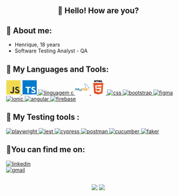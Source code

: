 

<h2 align="center">
👋 Hello! How are you?
</h2>

## **🐉 About me:**
* Henrique, 18 years
* Software Testing Analyst - QA

## **💬 My Languages and Tools:**
<a href="https://developer.mozilla.org/en-US/docs/Web/JavaScript" rel="nofollow">
<img alt="javascript" height="40" width="40" src="https://raw.githubusercontent.com/devicons/devicon/master/icons/javascript/javascript-original.svg">
</a>
<a href="https://www.typescriptlang.org" rel="nofollow">
<img alt="typescript" height="40" width="40" src="https://raw.githubusercontent.com/devicons/devicon/master/icons/typescript/typescript-plain.svg">
</a>
<a href="https://www.inf.pucrs.br/~pinho/LaproI/IntroC/IntroC.htm" rel="nofollow">
<img alt="linguagem c" height="40" width="40" src="https://i.pinimg.com/originals/13/a8/94/13a89487b6a28c9fd6fee57cf6bc5e2c.png">
</a>
<a href="https://www.mysql.com/" rel="nofollow">
<img alt="mysql" height="40" width="40" src="https://raw.githubusercontent.com/devicons/devicon/master/icons/mysql/mysql-original-wordmark.svg">
</a>
<a href="https://www.w3.org/html/" rel="nofollow">
<img alt="html" height="40" width="40" src="https://raw.githubusercontent.com/devicons/devicon/master/icons/html5/html5-original-wordmark.svg">
</a>
<a href="https://www.cssportal.com/css3-button-generator">
<img alt="css" height="40" width="40" src="https://upload.wikimedia.org/wikipedia/commons/thumb/3/3d/CSS.3.svg/1200px-CSS.3.svg.png">
</a>
<a href="https://getbootstrap.com/">
<img alt="bootstrap" height="40" width="40" src="https://upload.wikimedia.org/wikipedia/commons/thumb/b/b2/Bootstrap_logo.svg/1280px-Bootstrap_logo.svg.png">
</a>
<a href="https://www.figma.com/files/recent?fuid=1019770625343230844">
<img alt="figma" height="40" width="40" src="https://www.vectorlogo.zone/logos/figma/figma-icon.svg">
</a>
<a href="https://ionicframework.com/">
<img alt="ionic" height="40" width="40" src="https://www.svgrepo.com/show/353912/ionic-icon.svg">
</a>
<a href="https://angular.io/guide/component-overview">
<img alt="angular" height="40" width="40" src="https://brandslogos.com/wp-content/uploads/images/large/angular-icon-logo.png">
</a>
<a href="https://firebase.google.com/?hl=pt-br">
<img alt="firebase" height="40" width="40" src="https://cdn.iconscout.com/icon/free/png-256/firebase-3628772-3030134.png">
</a>

## **🚀 My Testing tools :**
<a href="https://playwright.dev/" rel="nofollow">
<img alt="playwright" height="40" width="40" src="https://camo.githubusercontent.com/aef63a1fd50f4875d4c90f641b1f44cba669e6240bbc1fb45e8a8bc9953e51fe/68747470733a2f2f7365656b6c6f676f2e636f6d2f696d616765732f502f706c61797772696768742d6c6f676f2d323246413842394536332d7365656b6c6f676f2e636f6d2e706e67">
</a>
<a href="https://jestjs.io/pt-BR/" rel="nofollow">
<img alt="jest" height="40" width="40" src="https://camo.githubusercontent.com/2c5ca93c612776d3f9320578365a5924c36ab08aa618062cb67f08336ffb524a/68747470733a2f2f69636f6e6170652e636f6d2f77702d636f6e74656e742f706e675f6c6f676f5f766563746f722f6a6573742d6c6f676f2e706e67">
</a>
<a href="https://www.cypress.io/" rel="nofollow">
<img alt="cypress" height="40" width="40" src="https://i0.wp.com/blog.knoldus.com/wp-content/uploads/2022/04/cypress.png?fit=364%2C364&ssl=1">
</a>
<a href="https://www.postman.com/" rel="nofollow">
<img alt="postman" height="40" width="40" src="https://camo.githubusercontent.com/9f1ca3b98fb55939fd8e45b6299cc9dfee7163ec9f663fd6f43fc5cfda3c118f/68747470733a2f2f7777772e7376677265706f2e636f6d2f646f776e6c6f61642f3335343230322f706f73746d616e2d69636f6e2e737667">
</a>
 <a href="https://cucumber.io/" rel="nofollow">
<img alt="cucumber" height="40" width="40" src="https://img.stackshare.io/service/2544/jasVAxyJ.png">
</a>
 <a href="https://fakerjs.dev/guide/" rel="nofollow">
<img alt="faker" height="40" width="40" src="https://fakerjs.dev/logo.svg">
</a>


## **🌠You can find me on:**
<a href="https://www.linkedin.com/in/henrique-lopes-velozo-272206234/">
<img alt="linkedin" height="35" width="40" src="https://upload.wikimedia.org/wikipedia/commons/thumb/c/ca/LinkedIn_logo_initials.png/640px-LinkedIn_logo_initials.png"/>
</a>
<br>
<a href="mailto:henriquelopesvelozo@gmail.com">
<img alt="gmail" height="40" width="40" src="https://cutewallpaper.org/24/logo-email-png/download-mailang-icons-computer-logo-email-gmail-hq-png-image-freepngimg.png"/>
</a>
</div>
<br>
<br>
<p align="center">
    <img height="180em" style="max-width: 100%" src="https://github-readme-stats.vercel.app/api?username=Hrqlv&theme=moltack"/>
   <img  height="180em" style="max-width: 100%" src="https://github-readme-stats.vercel.app/api/top-langs/?username=Hrqlv&layout=compact&theme=moltack"/>
</p>
